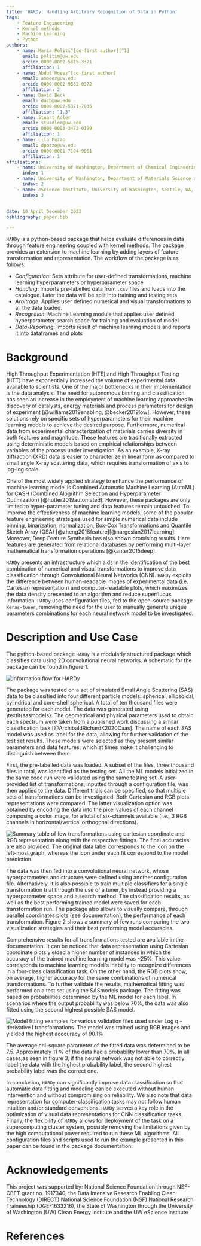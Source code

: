 ```yaml
---
title: 'HARDy: Handling Arbitrary Recognition of Data in Python'
tags:
    - Feature Engineering
    - Kernel methods
    - Machine Learning
    - Python
authors:
    - name: Maria Politi^[co-first author][^1]
      email: politim@uw.edu
      orcid: 0000-0002-5815-3371
      affiliation: 1
    - name: Abdul Moeez^[co-first author]
      email: amoeez@uw.edu
      orcid: 0000-0002-9582-0372
      affiliation: 2
    - name: David Beck
      email: dacb@uw.edu
      orcid: 0000-0002-5371-7035
      affiliation: "1,3"
    - name: Stuart Adler
      email: stuadler@uw.edu
      orcid: 0000-0003-3472-0199
      affiliation: 1
    - name: Lilo Pozzo
      email: dpozzo@uw.edu
      orcid: 0000-0001-7104-9061
      affiliation: 1
affiliations:
    - name: University of Washington, Department of Chemical Engineering, Seattle, WA, USA
      index: 1
    - name: University of Washington, Department of Materials Science and Engineering, Seattle, WA, USA
      index: 2
    - name: eScience Institute, University of Washington, Seattle, WA, USA
      index: 3


date: 10 April December 2021
bibliography: paper.bib

---
```


`HARDy` is a python-based package that helps evaluate differences in data through feature engineering coupled with kernel methods. The package provides an extension to machine learning by adding layers of feature transformation and representation. The workflow of the package is as follows:

- _Configuration_: Sets attribute for user-defined transformations, machine learning hyperparameters or hyperparameter space
- _Handling_: Imports pre-labelled data from `.csv` files and loads into the catalogue. Later the data will be split into training and testing sets
- _Arbitrage_: Applies user defined numerical and visual transformations to all the data loaded.
- _Recognition_: Machine Learning module that applies user defined hyperparameter search space for training and evaluation of model
- _Data-Reporting_: Imports result of machine learning models and reports it into dataframes and plots

# Background

High Throughput Experimentation (HTE) and High Throughput Testing (HTT) have exponentially increased the volume of experimental data available to scientists. One of the major bottlenecks in their implementation is the data analysis. The need for autonomous binning and classification has seen an increase in the employment of machine learning approaches in discovery of catalysts, energy materials and process parameters for design of experiment [@williams2019enabling; @becker2019low]. However, these solutions rely on specific sets of hyperparameters for their machine learning models to achieve the desired purpose. Furthermore, numerical data from experimental characterization of materials carries diversity in both features and magnitude. These features are traditionally extracted using deterministic models based on empirical relationships between variables of the process under investigation. As an example, X-ray diffraction (XRD) data is easier to characterize in linear form as compared to small angle X-ray scattering data, which requires transformation of axis to log-log scale.

One of the most widely applied strategy to enhance the performance of machine learning model is Combined Automatic Machine Learning (AutoML) for CASH (Combined Alogrithm Selection and Hyperparameter Optimization) [@hutter2019automated]. However, these packages are only limited to hyper-parameter tuning and data features remain untouched. To improve the effectiveness of machine learning models, some of the popular feature engineering strategies used for simple numerical data include binning, binarization, normalization, Box-Cox Transformations and Quantile Sketch Array (QSA) [@zheng2018feature][@nargesian2017learning]. Moreover, Deep Feature Synthesis has also shown promising results. Here features are generated from relational databases by performing multi-layer mathematical transformation operations [@kanter2015deep].

`HARDy` presents an infrastructure which aids in the identification of the best combination of numerical and visual transformations to improve data classification through Convolutional Neural Networks (CNN). `HARDy` exploits the difference between human-readable images of experimental data (i.e. Cartesian representation) and computer-readable plots, which maximizes the data density presented to an algorithm and reduce superfluous information. `HARDy` uses configuration files, fed to the open-source package `Keras-tuner`, removing the need for the user to manually generate unique parameters combinations for each neural network model to be investigated.



# Description and Use Case

The python-based package `HARDy` is a modularly structured package which classifies data using 2D convolutional neural networks. A schematic for the package can be found in figure 1.

![Information flow for HARDy](./images/HARDy_diagram.png)

The package was tested on a set of simulated Small Angle Scattering (SAS) data to be classified into four different particle models: spherical, ellipsoidal, cylindrical and core-shell spherical. A total of ten thousand files were generated for each model. The data was generated using \textit{sasmodels}. The geometrical and physical parameters used to obtain each spectrum were taken from a published work discussing a similar classification task [@ArchibaldRichardK2020Caas]. The name of each SAS model was used as label for the data, allowing for further validation of the test set results. These models were selected as they present similar parameters and data features, which at times make it challenging to distinguish between them.

First, the pre-labelled data was loaded. A subset of the files, three thousand files in total, was identified as the testing set. All the ML models initialized in the same code run were validated using the same testing set. A user-provided list of transformations, inputted through a configuration file, was then applied to the data. Different trials can be specified, so that multiple sets of transformations can be investigated. Both Cartesian and RGB plots representations were compared. The latter visualization option was obtained by encoding the data into the pixel values of each channel composing a color image, for a total of six-channels available (i.e., 3 RGB channels in horizontal/vertical orthogonal directions).

![Summary table of few transformations using cartesian coordinate and RGB representation along with the respective fittings. The final accuracies are also provided. The original data label corresponds to the icon on the left-most graph, whereas the icon under each fit correspond to the model prediction.](./images/transformation_run_example.png)

The data was then fed into a convolutional neural network, whose hyperparameters and structure were defined using another configuration file. Alternatively, it is also possible to train multiple classifiers for a single transformation trial through the use of a tuner, by instead providing a hyperparameter space and a search method. The classification results, as well as the best performing trained model were saved for each transformation run. The package also allows to visually compare, through parallel coordinates plots (see documentation), the performance of each transformation. Figure 2 shows a summary of few runs comparing the two visualization strategies and their best performing model accuracies. 

Comprehensive results for all transformations tested are available in the documentation. It can be noticed that data representation using Cartesian coordinate plots yielded a higher number of instances in which the accuracy of the trained machine learning model was ~25\%. This value corresponds to machine learning model's inability to recognize differences in a four-class classification task. On the other hand, the RGB plots show, on average, higher accuracy for the same combinations of numerical transformations. To further validate the results, mathematical fitting was performed on a test set using the SASmodels package. The fitting was based on probabilities determined by the ML model for each label. In scenarios where the output probability was below 70\%, the data was also fitted using the second highest possible SAS model.

![Model fitting examples for various validation files used under Log q - derivative I transformations. The model was trained using RGB images and yielded the highest acccuracy of 90.1%](./images/fitting_example.png)

The average chi-square parameter of the fitted data was determined to be 7.5. Approximately 11 \% of the data had a probability lower than 70\%. In all cases,as seen in figure 3, if the neural network was not able to correctly label the data with the highest probability label, the second highest probability label was the correct one.

In conclusion, `HARDy` can significantly improve data classification so that automatic data fitting and modeling can be executed without human intervention and without compromising on reliability. We also note that data representation for computer-classification tasks may not follow human intuition and/or standard conventions. `HARDy` serves a key role in the optimization of visual data representations for CNN classification tasks. Finally, the flexibility of `HARDy` allows for deployment of the task on a supercomputing cluster system, possibly removing the limitations given by the high computational power required to run these ML algorithms. All configuration files and scripts used to run the example presented in this paper can be found in the package documentation.


# Acknowledgements
This project was supported by: National Science Foundation through NSF-CBET grant no. 1917340, the Data Intensive Research Enabling Clean Technology (DIRECT) National Science Foundation (NSF) National Research Traineeship (DGE-1633216), the State of Washington through the University of Washington (UW) Clean Energy Institute and the UW eScience Institute

# References

[^1]: corresponding author
